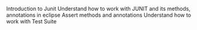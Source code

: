 Introduction to Junit
Understand how to work with JUNIT and its methods, annotations in eclipse
Assert methods and annotations
Understand how to work with Test Suite